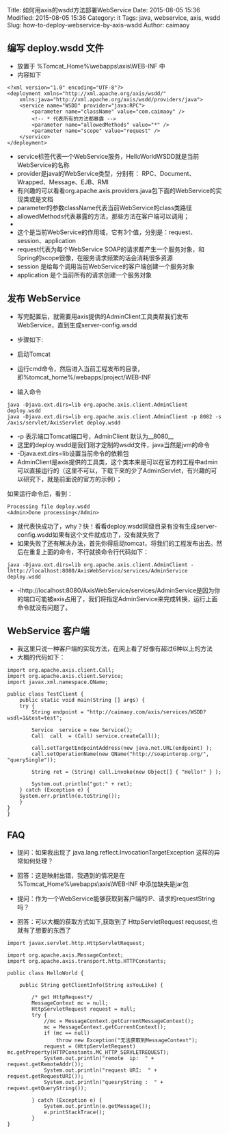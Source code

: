 Title: 如何用axis的wsdd方法部署WebService
Date: 2015-08-05 15:36
Modified: 2015-08-05 15:36
Category: it
Tags: java, webservice, axis, wsdd
Slug: how-to-deploy-webservice-by-axis-wsdd
Author: caimaoy


## 编写 deploy.wsdd 文件

- 放置于 %Tomcat_Home%\webapps\axis\WEB-INF 中
- 内容如下

```
<?xml version="1.0" encoding="UTF-8"?>
<deployment xmlns="http://xml.apache.org/axis/wsdd/"
    xmlns:java="http://xml.apache.org/axis/wsdd/providers/java">
    <service name="WSDD" provider="java:RPC">
        <parameter name="className" value="com.caimaoy" />
        <!-- * 代表所有的方法都暴露 -->
        <parameter name="allowedMethods" value="*" />
        <parameter name="scope" value="request" />
    </service>
</deployment>

```

- service标签代表一个WebService服务，HelloWorldWSDD就是当前WebService的名称
- provider是java的WebService类型，分别有： RPC、Document、Wrapped、Message、EJB、RMI
- 有兴趣的可以看看org.apache.axis.providers.java包下面的WebService的实现类或是文档
- parameter的参数className代表当前WebService的class类路径
- allowedMethods代表暴露的方法，那些方法在客户端可以调用；
- <parameter name="scope" value="request" />
- 这个是当前WebService的作用域，它有3个值，分别是：request、session、application
- request代表为每个WebService SOAP的请求都产生一个服务对象，和Spring的scope很像，在服务请求频繁的话会消耗很多资源
- session 是给每个调用当前WebService的客户端创建一个服务对象
- application 是个当前所有的请求创建一个服务对象


## 发布 WebService
- 写完配置后，就需要用axis提供的AdminClient工具类帮我们发布WebService，直到生成server-config.wsdd
- 步骤如下:
- 启动Tomcat
- 运行cmd命令，然后进入当前工程发布的目录，即%tomcat_home%/webapps/project/WEB-INF


- 输入命令
```
java -Djava.ext.dirs=lib org.apache.axis.client.AdminClient deploy.wsdd
java -Djava.ext.dirs=lib org.apache.axis.client.AdminClient -p 8082 -s /axis/servlet/AxisServlet deploy.wsdd
```
- -p 表示端口Tomcat端口号，AdminClient 默认为__8080__
- 这里的deploy.wsdd是我们刚才定制的wsdd文件，java当然是jvm的命令
- -Djava.ext.dirs=lib设置当前命令的依赖包
- AdminClient是axis提供的工具类，这个类本来是可以在官方的工程中admin可以直接运行的（这里不可以，下载下来的少了AdminServlet，有兴趣的可以研究下，就是前面说的官方的示例）；

如果运行命令后，看到：

```
Processing file deploy.wsdd
<Admin>Done processing</Admin>
```

- 就代表快成功了，why？快！看看deploy.wsdd同级目录有没有生成server-config.wsdd如果有这个文件就成功了，没有就失败了
- 如果失败了还有解决办法，首先你得启动tomcat，将我们的工程发布出去。然后在重复上面的命令，不行就换命令行代码如下：

```
java -Djava.ext.dirs=lib org.apache.axis.client.AdminClient -lhttp://localhost:8080/AxisWebService/services/AdminService deploy.wsdd
```

- -lhttp://localhost:8080/AxisWebService/services/AdminService是因为你的端口可能被axis占用了，我们将指定AdminService来完成转换，运行上面命令就没有问题了。

## WebService 客户端

- 我这里只说一种客户端的实现方法，在网上看了好像有超过6种以上的方法
- 大概的代码如下：

```
import org.apache.axis.client.Call;
import org.apache.axis.client.Service;
import javax.xml.namespace.QName;

public class TestClient {
    public static void main(String [] args) {
    try {
        String endpoint = "http://caimaoy.com/axis/services/WSDD?wsdl=1&test=test";

        Service  service = new Service();
        Call  call  = (Call) service.createCall();

        call.setTargetEndpointAddress(new java.net.URL(endpoint) );
        call.setOperationName(new QName("http://soapinterop.org/", "querySingle"));

        String ret = (String) call.invoke(new Object[] { "Hello!" } );

        System.out.println("got:" + ret);
    } catch (Exception e) {
    System.err.println(e.toString());
    }
}
}
```

## FAQ

- 提问：如果我出现了 java.lang.reflect.InvocationTargetException 这样的异常如何处理？
- 回答：这是映射出错，我遇到的情况是在 %Tomcat_Home%\webapps\axis\WEB-INF 中添加缺失是jar包

- 提问：作为一个WebService能够获取到客户端的IP、请求的requestString吗？
- 回答：可以大概的获取方式如下,获取到了 HttpServletRequest requsest,也就有了想要的东西了

```
import javax.servlet.http.HttpServletRequest;

import org.apache.axis.MessageContext;
import org.apache.axis.transport.http.HTTPConstants;

public class HelloWorld {

    public String getClientInfo(String asYouLike) {

    	/* get HttpRequest*/
    	MessageContext mc = null;
        HttpServletRequest request = null;
        try {
            //mc = MessageContext.getCurrentMessageContext();
            mc = MessageContext.getCurrentContext();
            if (mc == null)
                throw new Exception("无法获取到MessageContext");
            request = (HttpServletRequest) mc.getProperty(HTTPConstants.MC_HTTP_SERVLETREQUEST);
            System.out.println("remote  ip:  " + request.getRemoteAddr());
            System.out.println("request URI:  " + request.getRequestURI());
            System.out.println("quesryString :  " + request.getQueryString());

        } catch (Exception e) {
            System.out.println(e.getMessage());
            e.printStackTrace();
        }
}
```
